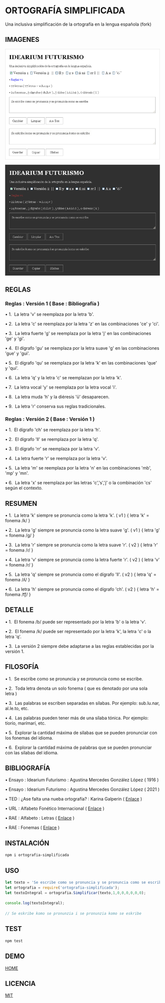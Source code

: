# ORTOGRAFÍA SIMPLIFICADA

Una inclusiva simplificación de la ortografía en la lengua española (fork)

## IMAGENES

![light-theme](docs/light.png)

![dark-theme](docs/dark.png)

## REGLAS

### Reglas : Versión 1 (&nbsp;Base : Bibliografía&nbsp;)

&#8226; 1.&nbsp; La letra 'v' se reemplaza por la letra 'b'.

&#8226; 2.&nbsp; La letra 'c' se reemplaza por la letra 'z' en las combinaciones 'ce' y 'ci'.

&#8226; 3.&nbsp; La letra fuerte 'g' se reemplaza por la letra 'j' en las combinaciones 'ge' y 'gi'.

&#8226; 4.&nbsp; El dígrafo 'gu' se reemplaza por la letra suave 'g' en las combinaciones 'gue' y 'gui'.

&#8226; 5.&nbsp; El dígrafo 'qu' se reemplaza por la letra 'k' en las combinaciones 'que' y 'qui'.

&#8226; 6.&nbsp; La letra 'q' y la letra 'c' se reemplazan por la letra 'k'.

&#8226; 7.&nbsp; La letra vocal 'y' se reemplaza por la letra vocal 'i'.

&#8226; 8.&nbsp; La letra muda 'h' y la diéresis 'ü' desaparecen.

&#8226; 9.&nbsp; La letra 'r' conserva sus reglas tradicionales.

### Reglas : Versión 2 (&nbsp;Base : Versión 1&nbsp;)

&#8226; 1.&nbsp; El dígrafo 'ch' se reemplaza por la letra 'h'.

&#8226; 2.&nbsp; El dígrafo 'll' se reemplaza por la letra 'q'.

&#8226; 3.&nbsp; El dígrafo 'rr' se reemplaza por la letra 'v'.

&#8226; 4.&nbsp; La letra fuerte 'r' se reemplaza por la letra 'v'.

&#8226; 5.&nbsp; La letra 'm' se reemplaza por la letra 'n' en las combinaciones 'mb', 'mp' y 'mn'.

&#8226; 6.&nbsp; La letra 'x' se reemplaza por las letras 'c','s','j' o la combinación 'cs' según el contexto.

## RESUMEN

&#8226; 1.&nbsp; La letra 'k' siempre se pronuncia como la letra 'k'. (&nbsp;v1&nbsp;) {&nbsp;letra 'k' = fonema /k/&nbsp;}

&#8226; 2.&nbsp; La letra 'g' siempre se pronuncia como la letra suave 'g'. (&nbsp;v1&nbsp;) {&nbsp;letra 'g' = fonema /g/&nbsp;}

&#8226; 3.&nbsp; La letra 'r' siempre se pronuncia como la letra suave 'r'. (&nbsp;v2&nbsp;) {&nbsp;letra 'r' = fonema /&#638;/&nbsp;}

&#8226; 4.&nbsp; La letra 'v' siempre se pronuncia como la letra fuerte 'r'. (&nbsp;v2&nbsp;) {&nbsp;letra 'v' = fonema /r/&nbsp;}

&#8226; 5.&nbsp; La letra 'q' siempre se pronuncia como el dígrafo 'll'. (&nbsp;v2&nbsp;) {&nbsp;letra 'q' = fonema /&#654;/&nbsp;}

&#8226; 6.&nbsp; La letra 'h' siempre se pronuncia como el dígrafo 'ch'. (&nbsp;v2&nbsp;) {&nbsp;letra 'h' = fonema /&#116;&#865;&#643;/&nbsp;}

## DETALLE

&#8226; 1.&nbsp; El fonema /b/ puede ser representado por la letra 'b' o la letra 'v'.

&#8226; 2.&nbsp; El fonema /k/ puede ser representado por la letra 'k', la letra 'c' o la letra 'q'.

&#8226; 3.&nbsp; La versión 2 siempre debe adaptarse a las reglas establecidas por la versión 1.

## FILOSOFÍA

&#8226; 1.&nbsp; Se escribe como se pronuncia y se pronuncia como se escribe.

&#8226; 2.&nbsp; Toda letra denota un solo fonema (&nbsp;que es denotado por una sola letra&nbsp;)

&#8226; 3.&nbsp; Las palabras se escriben separadas en sílabas. Por ejemplo: sub.lu.nar, al.le.to, etc.

&#8226; 4.&nbsp; Las palabras pueden tener más de una sílaba tónica. Por ejemplo: tíorío, marímarí, etc.

&#8226; 5.&nbsp; Explorar la cantidad máxima de sílabas que se pueden pronunciar con los fonemas del idioma.

&#8226; 6.&nbsp; Explorar la cantidad máxima de palabras que se pueden pronunciar con las sílabas del idioma.

## BIBLIOGRAFÍA

&#8226; Ensayo : Idearium Futurismo : Agustina Mercedes González López (&nbsp;1916&nbsp;)

&#8226; Ensayo : Idearium Futurismo : Agustina Mercedes González López (&nbsp;2021&nbsp;)

&#8226; TED : ¿Ase falta una nueba ortografía? : Karina Galperin (&nbsp;[Enlace](https://youtu.be/VpkneIesi60)&nbsp;)

&#8226; URL : Alfabeto Fonético Internacional (&nbsp;[Enlace](https://es.wikipedia.org/wiki/Alfabeto_Fon%C3%A9tico_Internacional)&nbsp;)

&#8226; RAE : Alfabeto : Letras (&nbsp;[Enlace](https://www.rae.es/dpd/abecedario)&nbsp;)

&#8226; RAE : Fonemas (&nbsp;[Enlace](https://www.rae.es/ortograf%C3%ADa-b%C3%A1sica/uso-de-las-letras/los-fonemas-del-espa%C3%B1ol)&nbsp;)

## INSTALACIÓN

```bash
npm i ortografia-simplificada
```

## USO

```js
let texto = 'Se escribe como se pronuncia y se pronuncia como se escribe';
let ortografia = require('ortografia-simplificada');
let textoIntegral = ortografia.Simplificar(texto,1,0,0,0,0,0,0);

console.log(textoIntegral);

// Se eskribe komo se pronunzia i se pronunzia komo se eskribe
```

## TEST

```bash
npm test
```

## DEMO

[HOME](https://armotus.github.io/ortografia-simplificada)

## LICENCIA

[MIT](https://opensource.org/license/mit)
